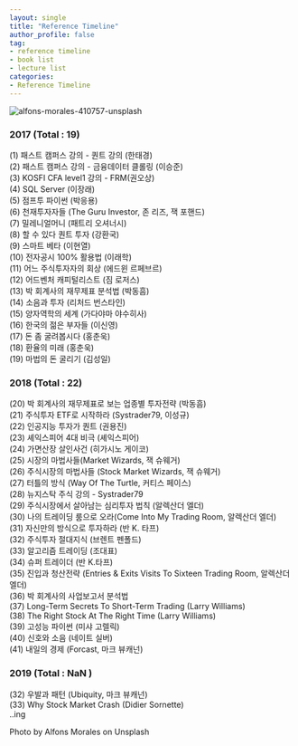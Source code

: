 ```yaml
---
layout: single
title: "Reference Timeline"
author_profile: false
tag: 
- reference timeline
- book list
- lecture list
categories: 
- Reference Timeline
---
```


![alfons-morales-410757-unsplash](https://user-images.githubusercontent.com/34860302/51434509-77680c80-1ca5-11e9-824f-9b834e4589f3.jpg) 
  
### **2017 (Total : 19)** ###  
  
  
(1) 패스트 캠퍼스 강의 - 퀀트 강의 (한태경)  
(2) 패스트 캠퍼스 강의 - 금융데이터 클롤링 (이승준)  
(3) KOSFI CFA level1 강의 - FRM(권오상)  
(4) SQL Server  (이장래)  
(5) 점프투 파이썬 (박응용)  
(6) 천재투자자들 (The Guru Investor, 존 리즈, 잭 포핸드)  
(7) 밀레니얼머니 (패트리 오셔너시)  
(8) 할 수 있다 퀀트 투자 (강환국)  
(9) 스마트 베타 (이현열)  
(10) 전자공시 100% 활용법 (이래학)  
(11) 어느 주식투자자의 회상 (에드윈 르페브르)  
(12) 어드벤처 캐피털리스트 (짐 로저스)  
(13) 박 회계사의 재무제표 분석법 (박동흠)  
(14) 소음과 투자 (리처드 번스타인)  
(15) 양자역학의 세계 (가다야마 야수히사)  
(16) 한국의 젊은 부자들 (이신영)  
(17) 돈 좀 굴려봅시다 (홍춘욱)  
(18) 환율의 미래 (홍춘욱)  
(19) 마법의 돈 굴리기 (김성일)  
  
  
### **2018 (Total : 22)** ###  
  
  
(20) 박 회계사의 재무제표로 보는 업종별 투자전략 (박동흠)  
(21) 주식투자 ETF로 시작하라 (Systrader79, 이성규)  
(22) 인공지능 투자가 퀀트 (권용진)  
(23) 셰익스피어 4대 비극 (셰익스피어)  
(24) 가면산장 살인사건 (히가시노 게이코)  
(25) 시장의 마법사들(Market Wizards, 잭 슈웨거)  
(26) 주식시장의 마법사들 (Stock Market Wizards, 잭 슈웨거)  
(27) 터틀의 방식 (Way Of The Turtle, 커티스 페이스)  
(28) 뉴지스탁 주식 강의 - Systrader79  
(29) 주식시장에서 살아남는 심리투자 법칙 (알렉산더 엘더)  
(30) 나의 트레이딩 룸으로 오라(Come Into My Trading Room, 알렉산더 엘더)  
(31) 자신만의 방식으로 투자하라 (반 K. 타프)  
(32) 주식투자 절대지식 (브렌트 펜폴드)  
(33) 알고리즘 트레이딩 (조대표)  
(34) 슈퍼 트레이더 (반 K.타프)  
(35) 진입과 청산전략 (Entries & Exits Visits To Sixteen Trading Room, 알렉산더 엘더)  
(36) 박 회계사의 사업보고서 분석법  
(37) Long-Term Secrets To Short-Term Trading (Larry Williams)  
(38) The Right Stock At The Right Time (Larry Williams)  
(39) 고성능 파이썬 (미샤 고렐릭)  
(40) 신호와 소음 (네이트 실버)  
(41) 내일의 경제 (Forcast, 마크 뷰캐넌)  
  
  
### **2019 (Total : NaN )** ###  
  
  
(32) 우발과 패턴 (Ubiquity, 마크 뷰캐넌)  
(33) Why Stock Market Crash (Didier Sornette)  
..ing  
  
  
  
Photo by Alfons Morales on Unsplash  

